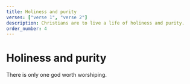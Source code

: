 ```yaml
---
title: Holiness and purity
verses: ["verse 1", "verse 2"]
description: Christians are to live a life of holiness and purity.
order_number: 4
---
```


# Holiness and purity

There is only one god worth worshiping.